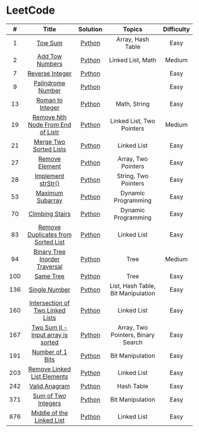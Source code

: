 # LeetCode

|   #   |  Title  |  Solution  |  Topics  |  Difficulty  |
| :---: | :-----: | :--------: | :------: | :----------: |
|   1   | [Tow Sum](https://leetcode.com/problems/two-sum/) | [Python](https://github.com/kaka-lin/leetcode/tree/master/python/001_two_sum.md) | Array, Hash Table | Easy |
|   2   | [Add Tow Numbers](https://leetcode.com/problems/add-two-numbers/) | [Python](https://github.com/kaka-lin/leetcode/tree/master/python/002_add_two_numbers.md) | Linked List, Math | Medium |
|   7   | [Reverse Integer](https://leetcode.com/problems/reverse-integer/) | [Python](https://github.com/kaka-lin/leetcode/tree/master/python/007_reverse_integer.md) | | Easy |
|   9   | [Palindrome Number](https://leetcode.com/problems/palindrome-number/) | [Python](https://github.com/kaka-lin/leetcode/tree/master/python/009_palindrome_number.md) | | Easy |
|  13   | [Roman to Integer](https://leetcode.com/problems/roman-to-integer/) | [Python](https://github.com/kaka-lin/leetcode/tree/master/python/013_roman_to_integer.md) | Math, String | Easy |
|  19   | [Remove Nth Node From End of Listr](https://leetcode.com/problems/remove-nth-node-from-end-of-list/) | [Python](https://github.com/kaka-lin/leetcode/tree/master/python/019_remove_nth_node_from_end_of_list.md) | Linked List, Two Pointers | Medium |
|  21   | [Merge Two Sorted Lists](https://leetcode.com/problems/merge-two-sorted-lists/) | [Python](https://github.com/kaka-lin/leetcode/tree/master/python/021_merge_two_sorted_list.md) | Linked List | Easy |
|  27   | [Remove Element](https://leetcode.com/problems/remove-element/) | [Python](https://github.com/kaka-lin/leetcode/tree/master/python/027_remove_element.md) | Array, Two Pointers | Easy |
|  28  | [Implement strStr()](https://leetcode.com/problems/implement-strstr/) | [Python](https://github.com/kaka-lin/leetcode/tree/master/python/028_implement_strStr().md) | String, Two Pointers | Easy |
|  53   | [Maximum Subarray](https://leetcode.com/problems/maximum-subarray/) | [Python](https://github.com/kaka-lin/leetcode/tree/master/python/053_maximum_subarray.md) | Dynamic Programming | Easy |
|  70   | [Climbing Stairs](https://leetcode.com/problems/climbing-stairs/) | [Python](https://github.com/kaka-lin/leetcode/tree/master/python/070_climbing_stairs.md) | Dynamic Programming | Easy |
|  83   | [Remove Duplicates from Sorted List](https://leetcode.com/problems/remove-duplicates-from-sorted-list/) | [Python](https://github.com/kaka-lin/leetcode/tree/master/python/083_remove_duplicates_from_sorted_list.md) | Linked List | Easy |
|  94   | [Binary Tree Inorder Traversal](https://leetcode.com/problems/binary-tree-inorder-traversal/) | [Python](https://github.com/kaka-lin/leetcode/tree/master/python/094_binary_tree_inorder_traversal.md) | Tree | Medium |
|  100  | [Same Tree](https://leetcode.com/problems/same-tree/) | [Python](https://github.com/kaka-lin/leetcode/tree/master/python/100_same_tree.md) | Tree | Easy |
|  136  | [Single Number](https://leetcode.com/problems/single-number/) | [Python](https://github.com/kaka-lin/leetcode/tree/master/python/136_single_number.md) | List, Hash Table, Bit Manipulation | Easy |
|  160  | [Intersection of Two Linked Lists](https://leetcode.com/problems/intersection-of-two-linked-lists/) | [Python](https://github.com/kaka-lin/leetcode/tree/master/python/160_intersection_of_two_linked_list.md) | Linked List | Easy |
|  167  | [Two Sum II - Input array is sorted](https://leetcode.com/problems/two-sum-ii-input-array-is-sorted/) | [Python](https://github.com/kaka-lin/leetcode/tree/master/python/167_two_sum_II_input_array_is_sorted.md) | Array, Two Pointers, Binary Search | Easy |
|  191  | [Number of 1 Bits](https://leetcode.com/problems/number-of-1-bits/) | [Python](https://github.com/kaka-lin/leetcode/tree/master/python/191_number_of_1_bits.md) | Bit Manipulation | Easy |
|  203  | [Remove Linked List Elements](https://leetcode.com/problems/remove-linked-list-elements/) | [Python](https://github.com/kaka-lin/leetcode/tree/master/python/203_remove_linked_list_elements.md) | Linked List | Easy |
|  242  | [Valid Anagram](https://leetcode.com/problems/valid-anagram/) | [Python](https://github.com/kaka-lin/leetcode/tree/master/python/242_valid_anagram.md) | Hash Table | Easy |
|  371  | [Sum of Two Integers](https://leetcode.com/problems/sum-of-two-integers/) | [Python](https://github.com/kaka-lin/leetcode/tree/master/python/371_sum_of_two_integers.md) | Bit Manipulation | Easy |
|  876  | [Middle of the Linked List](https://leetcode.com/problems/middle-of-the-linked-list/) | [Python](https://github.com/kaka-lin/leetcode/tree/master/python/876_middle_of_the_linked_list.md) | Linked List | Easy |
